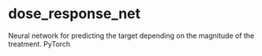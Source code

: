 # dose_response_net
Neural network for predicting the target  depending on the magnitude of the treatment. PyTorch
